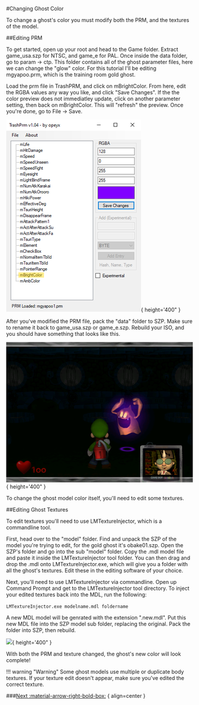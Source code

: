 #Changing Ghost Color

To change a ghost's color you must modify both the PRM, and the textures of the model.

##Editing PRM

To get started, open up your root and head to the Game folder. Extract game_usa.szp for NTSC, and game_e for PAL. Once inside the data folder, go to param → ctp.
This folder contains all of the ghost parameter files, here we can change the "glow" color. For this tutorial I'll be editing mgyapoo.prm, which is the training room gold ghost.

Load the prm file in TrashPRM, and click on mBrightColor. From here, edit the RGBA values any way you like, and click "Save Changes".
If the the color preview does not immediatley update, click on another parameter setting, then back on mBrightColor. This will "refresh" the preview.
Once you're done, go to File → Save.

![ ](img_tutorials/trashprm_mbrightcolor.png){ height='400" }

After you've modified the PRM file, pack the "data" folder to SZP. Make sure to rename it back to game_usa.szp or game_e.szp. Rebuild your ISO, and you should have something that looks like this.

![ ](img_tutorials/mbright_only_screenshot.png){ height='400" }

To change the ghost model color itself, you'll need to edit some textures.

##Editing Ghost Textures

To edit textures you'll need to use LMTextureInjector, which is a commandline tool.

First, head over to the "model" folder. Find and unpack the SZP of the model you're trying to edit, for the gold ghost it's obake01.szp.
Open the SZP's folder and go into the sub "model" folder. Copy the .mdl model file and paste it inside the LMTextureInjector tool folder. You can then drag and drop the .mdl onto LMTextureInjector.exe,
which will give you a folder with all the ghost's textures. Edit these in the editing software of your choice.

Next, you'll need to use LMTextureInjector via commandline. Open up Command Prompt and get to the LMTextureInjector tool directory. To inject your edited textures back into the MDL, run the following:

```LMTextureInjector.exe modelname.mdl foldername```

A new MDL model will be genrated with the extension ".new.mdl". Put this new MDL file into the SZP model sub folder, replacing the original. Pack the folder into SZP, then rebuild.

![ ](img_tutorials/recolored_screenshot.png){ height='400" }

With both the PRM and texture changed, the ghost's new color will look complete!

!!! warning "Warning"
		Some ghost models use multiple or duplicate body textures. If your texture edit doesn't appear, make sure you've edited the correct texture.

###[Next :material-arrow-right-bold-box:](02_Recommended_Tools.md) { align=center }